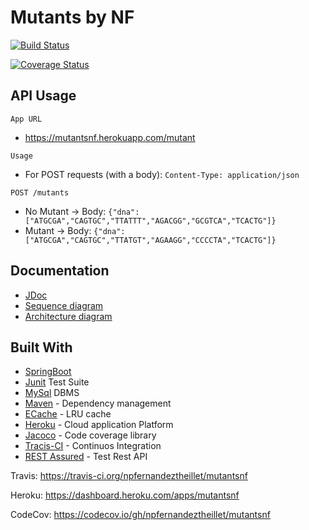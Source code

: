 # Mutants by NF

[![Build Status](https://travis-ci.org/npfernandeztheillet/mutantsnf.svg?branch=master)](https://travis-ci.org/npfernandeztheillet/mutantsnf)

[![Coverage Status](https://coveralls.io/repos/github/npfernandeztheillet/mutantsnf/badge.svg?branch=master)](https://coveralls.io/github/npfernandeztheillet/mutantsnf?branch=master)

## API Usage

`App URL`
 + https://mutantsnf.herokuapp.com/mutant

`Usage` 
  
  + For POST requests (with a body): `Content-Type: application/json`


`POST /mutants`
  + No Mutant -> Body: `{"dna":["ATGCGA","CAGTGC","TTATTT","AGACGG","GCGTCA","TCACTG"]}`
  + Mutant -> Body: `{"dna":["ATGCGA","CAGTGC","TTATGT","AGAAGG","CCCCTA","TCACTG"]}`

## Documentation
+ [JDoc](/doc/jdoc/index.html)
+ [Sequence diagram](/doc/pdf/sequence.pdf)
+ [Architecture diagram](/doc/pdf/architectecture.pdf)


## Built With

* [SpringBoot](https://spring.io/projects/spring-boot)
* [Junit](https://junit.org/junit5/) Test Suite
* [MySql](https://www.mysql.com/) DBMS 
* [Maven](https://maven.apache.org/) - Dependency management
* [ECache](https://rometools.github.io/rome/) -  LRU cache
* [Heroku](https://www.heroku.com/) - Cloud application Platform
* [Jacoco](https://www.eclemma.org/jacoco/) - Code coverage library
* [Tracis-CI](https://www.eclemma.org/jacoco/) - Continuos Integration
* [REST Assured](http://rest-assured.io/) - Test Rest API


Travis:
https://travis-ci.org/npfernandeztheillet/mutantsnf

Heroku:
https://dashboard.heroku.com/apps/mutantsnf

CodeCov:
https://codecov.io/gh/npfernandeztheillet/mutantsnf






